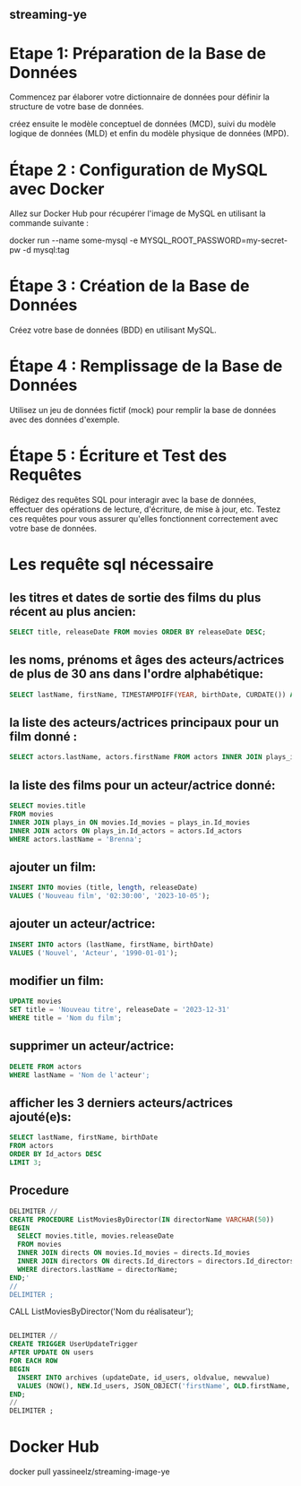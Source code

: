 ## streaming-ye

# Etape 1: Préparation de la Base de Données

Commencez par élaborer votre dictionnaire de données pour définir la structure de votre base de données.

créez ensuite le modèle conceptuel de données (MCD), suivi du modèle logique de données (MLD) et enfin du modèle physique de données (MPD).

# Étape 2 : Configuration de MySQL avec Docker

Allez sur Docker Hub pour récupérer l'image de MySQL en utilisant la commande suivante : 

docker run --name some-mysql -e MYSQL_ROOT_PASSWORD=my-secret-pw -d mysql:tag

# Étape 3 : Création de la Base de Données

Créez votre base de données (BDD) en utilisant MySQL.

# Étape 4 : Remplissage de la Base de Données

Utilisez un jeu de données fictif (mock) pour remplir la base de données avec des données d'exemple.

# Étape 5 : Écriture et Test des Requêtes

Rédigez des requêtes SQL pour interagir avec la base de données, effectuer des opérations de lecture, d'écriture, de mise à jour, etc.
Testez ces requêtes pour vous assurer qu'elles fonctionnent correctement avec votre base de données.

# Les requête sql nécessaire

## les titres et dates de sortie des films du plus récent au plus ancien: 

``` SQL
SELECT title, releaseDate FROM movies ORDER BY releaseDate DESC;
```

## les noms, prénoms et âges des acteurs/actrices de plus de 30 ans dans l'ordre alphabétique:

``` SQL
SELECT lastName, firstName, TIMESTAMPDIFF(YEAR, birthDate, CURDATE()) AS age FROM actors WHERE TIMESTAMPDIFF(YEAR, birthDate, CURDATE()) > 30 ORDER BY lastName, firstName;
```


## la liste des acteurs/actrices principaux pour un film donné :

```SQL
SELECT actors.lastName, actors.firstName FROM actors INNER JOIN plays_in ON actors.Id_actors = plays_in.Id_actors INNER JOIN movies ON plays_in.Id_movies = movies.Id_movies WHERE movies.title = 'Viking’' AND plays_in.role = 'main_actor';
```

## la liste des films pour un acteur/actrice donné:

``` SQL
SELECT movies.title
FROM movies
INNER JOIN plays_in ON movies.Id_movies = plays_in.Id_movies
INNER JOIN actors ON plays_in.Id_actors = actors.Id_actors
WHERE actors.lastName = 'Brenna';
```

## ajouter un film:

``` SQL
INSERT INTO movies (title, length, releaseDate)
VALUES ('Nouveau film', '02:30:00', '2023-10-05');
```

## ajouter un acteur/actrice:
```SQL
INSERT INTO actors (lastName, firstName, birthDate)
VALUES ('Nouvel', 'Acteur', '1990-01-01');
```

## modifier un film:
``` SQL
UPDATE movies
SET title = 'Nouveau titre', releaseDate = '2023-12-31'
WHERE title = 'Nom du film';
```

## supprimer un acteur/actrice:
``` SQL
DELETE FROM actors
WHERE lastName = 'Nom de l'acteur';
```

## afficher les 3 derniers acteurs/actrices ajouté(e)s:
``` SQL
SELECT lastName, firstName, birthDate
FROM actors
ORDER BY Id_actors DESC
LIMIT 3;
```


##  Procedure
``` SQL
DELIMITER //
CREATE PROCEDURE ListMoviesByDirector(IN directorName VARCHAR(50))
BEGIN
  SELECT movies.title, movies.releaseDate
  FROM movies
  INNER JOIN directs ON movies.Id_movies = directs.Id_movies
  INNER JOIN directors ON directs.Id_directors = directors.Id_directors
  WHERE directors.lastName = directorName;
END;'
//
DELIMITER ;
```

CALL ListMoviesByDirector('Nom du réalisateur');
```SQL

DELIMITER //
CREATE TRIGGER UserUpdateTrigger
AFTER UPDATE ON users
FOR EACH ROW
BEGIN
  INSERT INTO archives (updateDate, id_users, oldvalue, newvalue)
  VALUES (NOW(), NEW.Id_users, JSON_OBJECT('firstName', OLD.firstName, 'lastName', OLD.lastName, 'email', OLD.email), JSON_OBJECT('firstName', NEW.firstName, 'lastName', NEW.lastName, 'email', NEW.email));
END;
//
DELIMITER ;
```


# Docker Hub 

docker pull yassineelz/streaming-image-ye










